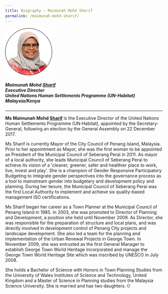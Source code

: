 ```yaml
---
title: Biography — Maimunah Mohd Sharif
permalink: /maimunah-mohd-sharif/
---
```


<div style="width:150px"><img src="/images/jury/maimunah-mohd-sharif.png" alt="Maimunah Mohd Sharif" /></div>

##### **Maimunah Mohd <u>Sharif</u>** <br> Executive Director <br> United Nations Human Settlements Programme (UN-Habitat) <br> Malaysia/Kenya

---

**Ms Maimunah Mohd <u>Sharif</u>** is the Executive Director of the United Nations Human Settlements Programme (UN‐Habitat), appointed by the Secretary‐General, following an election by the General Assembly on 22 December 2017. 

Ms Sharif is currently Mayor of the City Council of Penang Island, Malaysia. Prior to her appointment as Mayor, she was the first woman to be appointed as President of the Municipal Council of Seberang Perai in 2011. As mayor of a local authority, she leads Municipal Council of Seberang Perai to achieve its vision of a 'cleaner, greener, safer and healthier place to work, live, invest and play'. She is a champion of Gender Responsive Participatory Budgeting to integrate gender perspectives into the governance process as a tool to mainstream gender into budgetary and development policy and planning. During her tenure, the Municipal Council of Seberang Perai was the first Local Authority to implement and achieve six quality-based management ISO certifications. 

Ms Sharif began her career as a Town Planner at the Municipal Council of Penang Island in 1985. In 2003, she was promoted to Director of Planning and Development, a position she held until November 2009. As Director, she was responsible for the preparation of structure and local plans, and was directly involved in development control of Penang City projects and landscape development. She also led a team for the planning and implementation of the Urban Renewal Projects in George Town. In November 2009, she was entrusted as the first General Manager to establish George Town World Heritage Incorporated and manage the George Town World Heritage Site which was inscribed by UNESCO in July 2008. 

She holds a Bachelor of Science with Honors in Town Planning Studies from the University of Wales Institutes of Science and Technology, United Kingdom and a Master of Science in Planning studies from the Malaysia Science University. She is married and has two daughters. **<font color="#967942">O</font>**
